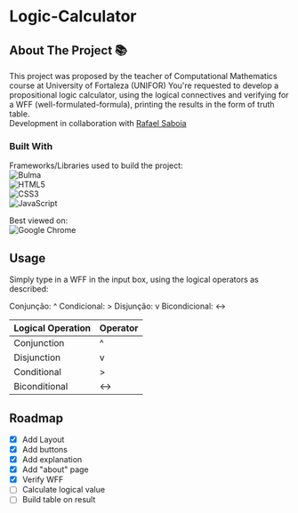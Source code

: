 # Logic-Calculator 
## About The Project 📚

This project was proposed by the teacher of Computational Mathematics course at University of Fortaleza (UNIFOR)
You're requested to develop a propositional logic calculator, using the logical connectives and verifying for a WFF (well-formulated-formula), printing the results
in the form of truth table.<br>
Development in collaboration with [Rafael Saboia](https://github.com/rafaelsaboia)

### Built With
Frameworks/Libraries used to build the project:<br>
![Bulma](https://img.shields.io/badge/bulma-00D0B1?style=for-the-badge&logo=bulma&logoColor=white)<br>
![HTML5](https://img.shields.io/badge/html5-%23E34F26.svg?style=for-the-badge&logo=html5&logoColor=white)<br>
![CSS3](https://img.shields.io/badge/css3-%231572B6.svg?style=for-the-badge&logo=css3&logoColor=white)<br>
![JavaScript](https://img.shields.io/badge/javascript-%23323330.svg?style=for-the-badge&logo=javascript&logoColor=%23F7DF1E)<br>

Best viewed on:<br>
![Google Chrome](https://img.shields.io/badge/Google%20Chrome-4285F4?style=for-the-badge&logo=GoogleChrome&logoColor=white)<br>

## Usage
Simply type in a WFF in the input box, using the logical operators as described:

Conjunção: ^
Condicional: >
Disjunção: v
Bicondicional: ↔

| Logical Operation  | Operator |
| ------------- | ------------- |
| Conjunction  |  ^  |
| Disjunction  | v  |
| Conditional  | >  |
| Biconditional  | ↔  |

## Roadmap

- [x] Add Layout
- [x] Add buttons
- [x] Add explanation
- [x] Add "about" page
- [x] Verify WFF
- [ ] Calculate logical value
- [ ] Build table on result
